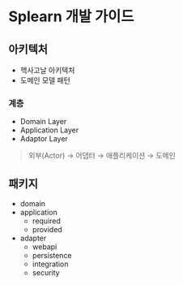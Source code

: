 # Splearn 개발 가이드

## 아키텍처
- 헥사고날 아키텍처
- 도메인 모델 패턴

### 계층
- Domain Layer
- Application Layer
- Adaptor Layer

> 외부(Actor) → 어댑터 → 애플리케이션 → 도메인 

## 패키지
- domain
- application
  - required
  - provided
- adapter
  - webapi
  - persistence
  - integration
  - security
